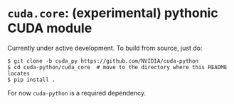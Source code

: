 # `cuda.core`: (experimental) pythonic CUDA module

Currently under active development. To build from source, just do:
```shell
$ git clone -b cuda_py https://github.com/NVIDIA/cuda-python
$ cd cuda-python/cuda_core  # move to the directory where this README locates
$ pip install .
```
For now `cuda-python` is a required dependency.
